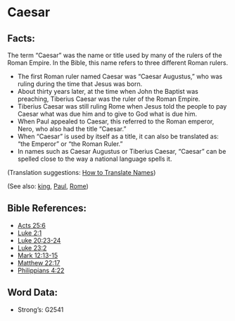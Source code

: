 # Caesar

## Facts:

The term “Caesar” was the name or title used by many of the rulers of the Roman Empire. In the Bible, this name refers to three different Roman rulers.

* The first Roman ruler named Caesar was “Caesar Augustus,” who was ruling during the time that Jesus was born.
* About thirty years later, at the time when John the Baptist was preaching, Tiberius Caesar was the ruler of the Roman Empire.
* Tiberius Caesar was still ruling Rome when Jesus told the people to pay Caesar what was due him and to give to God what is due him.
* When Paul appealed to Caesar, this referred to the Roman emperor, Nero, who also had the title “Caesar.”
* When “Caesar” is used by itself as a title, it can also be translated as: “the Emperor” or “the Roman Ruler.”
* In names such as Caesar Augustus or Tiberius Caesar, “Caesar” can be spelled close to the way a national language spells it.

(Translation suggestions: [How to Translate Names](rc://en/ta/man/translate/translate-names))

(See also: [king](../other/king.md), [Paul](../names/paul.md), [Rome](../names/rome.md))

## Bible References:

* [Acts 25:6](rc://en/tn/help/act/25/06)
* [Luke 2:1](rc://en/tn/help/luk/02/01)
* [Luke 20:23-24](rc://en/tn/help/luk/20/23)
* [Luke 23:2](rc://en/tn/help/luk/23/02)
* [Mark 12:13-15](rc://en/tn/help/mrk/12/13)
* [Matthew 22:17](rc://en/tn/help/mat/22/17)
* [Philippians 4:22](rc://en/tn/help/php/04/22)

## Word Data:

* Strong’s: G2541
